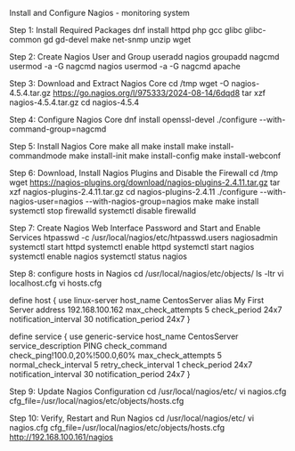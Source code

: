 Install and Configure Nagios - monitoring system

Step 1: Install Required Packages
dnf install httpd php gcc glibc glibc-common gd gd-devel make net-snmp unzip wget

Step 2: Create Nagios User and Group
useradd nagios
groupadd nagcmd
usermod -a -G nagcmd nagios
usermod -a -G nagcmd apache

Step 3: Download and Extract Nagios Core
cd /tmp
wget -O nagios-4.5.4.tar.gz https://go.nagios.org/l/975333/2024-08-14/6dqd8
tar xzf nagios-4.5.4.tar.gz
cd nagios-4.5.4

Step 4: Configure Nagios Core
dnf install openssl-devel
./configure --with-command-group=nagcmd

Step 5: Install Nagios Core
make all
make install
make install-commandmode
make install-init
make install-config
make install-webconf

Step 6: Download, Install Nagios Plugins and Disable the Firewall
cd /tmp
wget https://nagios-plugins.org/download/nagios-plugins-2.4.11.tar.gz
tar xzf nagios-plugins-2.4.11.tar.gz
cd nagios-plugins-2.4.11
./configure --with-nagios-user=nagios --with-nagios-group=nagios
make
make install
systemctl stop firewalld
systemctl disable firewalld

Step 7: Create Nagios Web Interface Password and Start and Enable Services
htpasswd -c /usr/local/nagios/etc/htpasswd.users nagiosadmin
systemctl start httpd
systemctl enable httpd
systemctl start nagios
systemctl enable nagios
systemctl status nagios

Step 8: configure hosts in Nagios
cd /usr/local/nagios/etc/objects/
ls -ltr
vi localhost.cfg
vi hosts.cfg

define host {
  use linux-server
  host_name CentosServer
  alias My First Server
  address 192.168.100.162
  max_check_attempts 5
  check_period 24x7
  notification_interval 30
  notification_period 24x7
}

define service {
  use generic-service
  host_name CentosServer
  service_description PING
  check_command check_ping!100.0,20%!500.0,60%
  max_check_attempts 5
  normal_check_interval 5
  retry_check_interval 1
  check_period 24x7
  notification_interval 30
  notification_period 24x7
}

Step 9: Update Nagios Configuration
cd /usr/local/nagios/etc/
vi nagios.cfg
cfg_file=/usr/local/nagios/etc/objects/hosts.cfg

Step 10: Verify, Restart and Run Nagios
cd /usr/local/nagios/etc/
vi nagios.cfg
cfg_file=/usr/local/nagios/etc/objects/hosts.cfg
http://192.168.100.161/nagios
